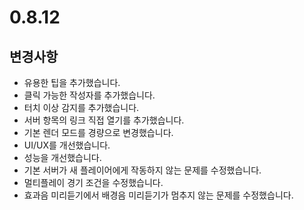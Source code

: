 # 0.8.12

## 변경사항

- 유용한 팁을 추가했습니다.
- 클릭 가능한 작성자를 추가했습니다.
- 터치 이상 감지를 추가했습니다.
- 서버 항목의 링크 직접 열기를 추가했습니다.
- 기본 렌더 모드를 경량으로 변경했습니다.
- UI/UX를 개선했습니다.
- 성능을 개선했습니다.
- 기본 서버가 새 플레이어에게 작동하지 않는 문제를 수정했습니다.
- 멀티플레이 경기 조건을 수정했습니다.
- 효과음 미리듣기에서 배경음 미리듣기가 멈추지 않는 문제를 수정했습니다.

